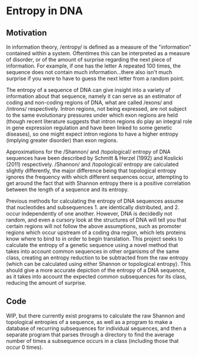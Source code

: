 # Entropy in DNA

## Motivation

In information theory, /entropy/ is defined as a measure of the
"information" contained within a system. Oftentimes this can be
interpreted as a measure of disorder, or of the amount of surprise
regarding the next piece of information. For example, if one has the
letter A repeated 100 times, the sequence does not contain much
information...there also isn't much surprise if you were to have to
guess the next letter from a random point.

The entropy of a sequence of DNA can give insight into a variety of
information about that sequence, namely it can serve as an estimator
of coding and non-coding regions of DNA, what are called /exons/ and
/introns/ respectively. Intron regions, not being expressed, are not
subject to the same evolutionary pressures under which exon regions
are held (though recent literature suggests that intron regions do
play an integral role in gene expression regulation and have been
linked to some genetic diseases), so one might expect intron regions
to have a higher entropy (implying greater disorder) than exon
regions.

Approximations for the /Shannon/ and /topological/ entropy of DNA
sequences have been described by Schmitt & Herzel (1992) and Koslicki
(2011) respectively. /Shannon/ and /topological/ entropy are
calculated slightly differently, the major difference being that
topological entropy ignores the frequency with which different
sequences occur, attempting to get around the fact that with Shannon
entropy there is a positive correlation between the length of a
sequence and its entropy.

Previous methods for calculating the entropy of DNA sequences assume
that nucleotides and subsequences 1. are identically distributed, and
2. occur independently of one another. However, DNA is decidedly not
random, and even a cursory look at the structures of DNA will tell you
that certain regions will not follow the above assumptions, such as
promoter regions which occur upstream of a coding dna region, which
lets proteins know where to bind to in order to begin translation.
This project seeks to calculate the entropy of a genetic sequence
using a novel method that takes into account common sequences in other
organisms of the same class, creating an entropy reduction to be
subtracted from the raw entropy (which can be calculated using either
Shannon or topological entropy). This should give a more accurate
depiction of the entropy of a DNA sequence, as it takes into account
the expected common subsequences for its class, reducing the amount of
surprise.


## Code

WIP, but there currently exist programs to calculate the raw
Shannon and topological entropies of a sequence, as well as a program
to make a database of recurring subsequences for individual sequences,
and then a separate program that parses through a directory to find
the average number of times a subsequence occurs in a class (including
those that occur 0 times).